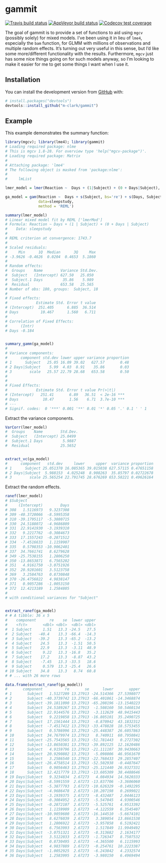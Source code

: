 
<!-- README.md is generated from README.Rmd. Please edit that file -->

# gammit

<!-- badges: start -->

[![Travis build
status](https://travis-ci.org/m-clark/gammit.svg?branch=master)](https://travis-ci.org/m-clark/gammit)
[![AppVeyor build
status](https://ci.appveyor.com/api/projects/status/github/m-clark/gammit?branch=master&svg=true)](https://ci.appveyor.com/project/m-clark/gammit)
[![Codecov test
coverage](https://codecov.io/gh/m-clark/gammit/branch/master/graph/badge.svg)](https://codecov.io/gh/m-clark/gammit?branch=master)
<!-- badges: end -->

The goal of gammit is to provide a set of functions to aid using `mgcv`
(possibly solely) for mixed models. I’ve been using it in lieu of
`lme4`, especially the `bam` function, for GLMM with millions of
observations and multiple random effects. It’s turning out very useful
in this sense, but I’d like some more/different functionality with the
results. Furthermore, `mgcv` just has some nice things going on for such
models anyway, so I’m looking to make it easier for me to get some
things I want when I use it.

## Installation

You can install the development version from
[GitHub](https://github.com/) with:

``` r
# install.packages("devtools")
devtools::install_github("m-clark/gammit")
```

## Example

This example demonstrates the summary function:

``` r
library(mgcv); library(lme4); library(gammit)
# Loading required package: nlme
# This is mgcv 1.8-28. For overview type 'help("mgcv-package")'.
# Loading required package: Matrix
# 
# Attaching package: 'lme4'
# The following object is masked from 'package:nlme':
# 
#     lmList

lmer_model = lmer(Reaction ~  Days + (1|Subject) + (0 + Days|Subject), data=sleepstudy)

ga_model = gam(Reaction ~  Days + s(Subject, bs='re') + s(Days, Subject, bs='re'),
               data=sleepstudy,
               method = 'REML')

summary(lmer_model)
# Linear mixed model fit by REML ['lmerMod']
# Formula: Reaction ~ Days + (1 | Subject) + (0 + Days | Subject)
#    Data: sleepstudy
# 
# REML criterion at convergence: 1743.7
# 
# Scaled residuals: 
#     Min      1Q  Median      3Q     Max 
# -3.9626 -0.4626  0.0204  0.4653  5.1860 
# 
# Random effects:
#  Groups    Name        Variance Std.Dev.
#  Subject   (Intercept) 627.50   25.050  
#  Subject.1 Days         35.86    5.989  
#  Residual              653.58   25.565  
# Number of obs: 180, groups:  Subject, 18
# 
# Fixed effects:
#             Estimate Std. Error t value
# (Intercept)  251.405      6.885  36.514
# Days          10.467      1.560   6.711
# 
# Correlation of Fixed Effects:
#      (Intr)
# Days -0.184


summary_gamm(ga_model)
# 
# Variance components:
#      component std.dev lower upper variance proportion
# 1      Subject   25.05 16.09 39.02   627.57       0.48
# 2 Days|Subject    5.99  4.03  8.91    35.86       0.03
# 3        scale   25.57 22.79 28.68   653.58       0.50
# 
# 
# Fixed Effects:
#             Estimate Std. Error t value Pr(>|t|)    
# (Intercept)   251.41       6.89   36.51  < 2e-16 ***
# Days           10.47       1.56    6.71  3.7e-10 ***
# ---
# Signif. codes:  0 '***' 0.001 '**' 0.01 '*' 0.05 '.' 0.1 ' ' 1
```

Extract the variance components.

``` r
VarCorr(lmer_model)
#  Groups    Name        Std.Dev.
#  Subject   (Intercept) 25.0499 
#  Subject.1 Days         5.9887 
#  Residual              25.5652


extract_vc(ga_model)
#      component   std.dev     lower     upper  variance proportion
# 1      Subject 25.051370 16.085365 39.015038 627.57115 0.47651158
# 2 Days|Subject  5.988153  4.025248  8.908263  35.85797 0.02722678
# 3        scale 25.565254 22.791745 28.676269 653.58221 0.49626164
```

Extract the random effects.

``` r
ranef(lmer_model)
# $Subject
#     (Intercept)        Days
# 308   1.5116973   9.3237308
# 309 -40.3720066  -8.5995358
# 310 -39.1795117  -5.3880715
# 330  24.5188072  -4.9686809
# 331  22.9141930  -3.1939310
# 332   9.2217762  -0.3084673
# 333  17.1557243  -0.2871512
# 334  -7.4516633   1.1159907
# 335   0.5798353 -10.9062401
# 337  34.7661741   8.6279628
# 349 -25.7538155   1.2806250
# 350 -13.8653871   6.7565202
# 351   4.9161750  -3.0751926
# 352  20.9281601   3.5123758
# 369   3.2584763   0.8730848
# 370 -26.4756822   4.9838147
# 371   0.9057286  -1.0053150
# 372  12.4213189   1.2584805
# 
# with conditional variances for "Subject"


extract_ranef(ga_model)
# # A tibble: 36 x 5
#    component      re    se  lower upper
#    <fct>       <dbl> <dbl>  <dbl> <dbl>
#  1 Subject     1.51   13.3 -24.5   27.5
#  2 Subject   -40.4    13.3 -66.4  -14.3
#  3 Subject   -39.2    13.3 -65.2  -13.2
#  4 Subject    24.5    13.3  -1.51  50.5
#  5 Subject    22.9    13.3  -3.11  48.9
#  6 Subject     9.22   13.3 -16.8   35.2
#  7 Subject    17.2    13.3  -8.87  43.2
#  8 Subject    -7.45   13.3 -33.5   18.6
#  9 Subject     0.579  13.3 -25.4   26.6
# 10 Subject    34.8    13.3   8.74  60.8
# # ... with 26 more rows

data.frame(extract_ranef(ga_model))
#       component          re       se      lower       upper
# 1       Subject   1.5127209 13.27913 -24.514366  27.5398077
# 2       Subject -40.3739742 13.27913 -66.401061 -14.3468874
# 3       Subject -39.1811090 13.27913 -65.208196 -13.1540223
# 4       Subject  24.5189267 13.27913  -1.508160  50.5460134
# 5       Subject  22.9144576 13.27913  -3.112629  48.9415443
# 6       Subject   9.2219858 13.27913 -16.805101  35.2490725
# 7       Subject  17.1561444 13.27913  -8.870942  43.1832312
# 8       Subject  -7.4517412 13.27913 -33.478828  18.5753455
# 9       Subject   0.5786996 13.27913 -25.448387  26.6057863
# 10      Subject  34.7679974 13.27913   8.740911  60.7950841
# 11      Subject -25.7543565 13.27913 -51.781443   0.2727302
# 12      Subject -13.8650381 13.27913 -39.892125  12.1620486
# 13      Subject   4.9159796 13.27913 -21.111107  30.9430663
# 14      Subject  20.9290802 13.27913  -5.098006  46.9561670
# 15      Subject   3.2586540 13.27913 -22.768433  29.2857407
# 16      Subject -26.4758514 13.27913 -52.502938  -0.4487647
# 17      Subject   0.9056463 13.27913 -25.121440  26.9327331
# 18      Subject  12.4217779 13.27913 -13.605309  38.4488646
# 19 Days|Subject   9.3234834  2.67273   4.084934  14.5620333
# 20 Days|Subject  -8.5991559  2.67273 -13.837706  -3.3606060
# 21 Days|Subject  -5.3877793  2.67273 -10.626329  -0.1492295
# 22 Days|Subject  -4.9686478  2.67273 -10.207198   0.2699021
# 23 Days|Subject  -3.1939375  2.67273  -8.432487   2.0446123
# 24 Days|Subject  -0.3084952  2.67273  -5.547045   4.9300546
# 25 Days|Subject  -0.2872107  2.67273  -5.525761   4.9513392
# 26 Days|Subject   1.1159909  2.67273  -4.122559   6.3545407
# 27 Days|Subject -10.9059600  2.67273 -16.144510  -5.6674101
# 28 Days|Subject   8.6276039  2.67273   3.389054  13.8661538
# 29 Days|Subject   1.2806922  2.67273  -3.957858   6.5192421
# 30 Days|Subject   6.7563993  2.67273   1.517849  11.9949492
# 31 Days|Subject  -3.0751321  2.67273  -8.313682   2.1634177
# 32 Days|Subject   3.5122033  2.67273  -1.726347   8.7507532
# 33 Days|Subject   0.8730495  2.67273  -4.365500   6.1115993
# 34 Days|Subject   4.9837889  2.67273  -0.254761  10.2223387
# 35 Days|Subject  -1.0052925  2.67273  -6.243842   4.2332574
# 36 Days|Subject   1.2583995  2.67273  -3.980150   6.4969494
```
